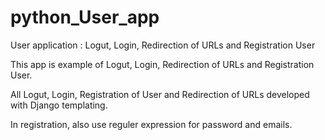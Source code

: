 # python_User_app
User application : Logut, Login, Redirection of URLs and Registration User

This app is example of Logut, Login, Redirection of URLs and Registration User.

All Logut, Login, Registration of User and Redirection of URLs developed with Django templating.

In registration, also use reguler expression for password and emails.
